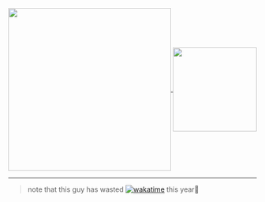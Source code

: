 
<a href="https://github.com/anuraghazra/github-readme-stats">
<img height=330 align="center" src="https://github-readme-stats.vercel.app/api/wakatime?username=@lunarifish&layout=compact" />
</a>

<a href="https://github.com/anuraghazra/github-readme-stats">
  <img height=170 align="center" src="https://github-readme-stats.vercel.app/api?username=lunarifish&show_icons=true&card_width=250" />
</a>

-------

> note that this guy has wasted [![wakatime](https://wakatime.com/badge/user/018e7e52-964b-4974-9d57-6830481dce03.svg/)](https://wakatime.com/@018e7e52-964b-4974-9d57-6830481dce03) this year🫠
